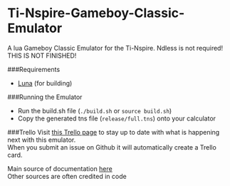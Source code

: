 # Ti-Nspire-Gameboy-Classic-Emulator  
A lua Gameboy Classic Emulator for the Ti-Nspire. Ndless is not required! THIS IS NOT FINISHED!  
  
###Requirements
- [Luna](https://github.com/ndless-nspire/luna/tree/dbf75190c49f82092a874afe47bb3f10f309734b) (for building)

###Running the Emulator
- Run the build.sh file (`./build.sh` or `source build.sh`)
- Copy the generated tns file (`release/full.tns`) onto your calculator
  
###Trello
Visit [this Trello page](https://trello.com/b/94w7gvqK/ti-nspire-gb-emulator) to stay up to date with what is happening next with this emulator.  
When you submit an issue on Github it will automatically create a Trello card.  
  
Main source of documentation [here](http://marc.rawer.de/Gameboy/Docs/GBCPUman.pdf)  
Other sources are often credited in code
